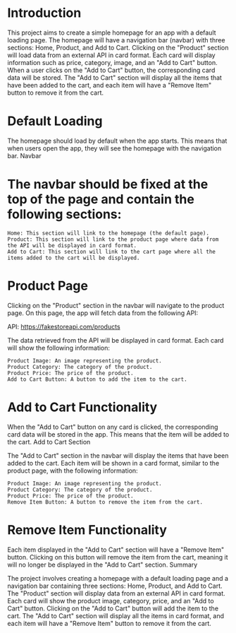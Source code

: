 # Introduction

This project aims to create a simple homepage for an app with a default loading page. The homepage will have a navigation bar (navbar) with three sections: Home, Product, and Add to Cart. Clicking on the "Product" section will load data from an external API in card format. Each card will display information such as price, category, image, and an "Add to Cart" button. When a user clicks on the "Add to Cart" button, the corresponding card data will be stored. The "Add to Cart" section will display all the items that have been added to the cart, and each item will have a "Remove Item" button to remove it from the cart.

# Default Loading

The homepage should load by default when the app starts. This means that when users open the app, they will see the homepage with the navigation bar.
Navbar

# The navbar should be fixed at the top of the page and contain the following sections:

    Home: This section will link to the homepage (the default page).
    Product: This section will link to the product page where data from the API will be displayed in card format.
    Add to Cart: This section will link to the cart page where all the items added to the cart will be displayed.

# Product Page

Clicking on the "Product" section in the navbar will navigate to the product page. On this page, the app will fetch data from the following API:

API: https://fakestoreapi.com/products

The data retrieved from the API will be displayed in card format. Each card will show the following information:

    Product Image: An image representing the product.
    Product Category: The category of the product.
    Product Price: The price of the product.
    Add to Cart Button: A button to add the item to the cart.

# Add to Cart Functionality

When the "Add to Cart" button on any card is clicked, the corresponding card data will be stored in the app. This means that the item will be added to the cart.
Add to Cart Section

The "Add to Cart" section in the navbar will display the items that have been added to the cart. Each item will be shown in a card format, similar to the product page, with the following information:

    Product Image: An image representing the product.
    Product Category: The category of the product.
    Product Price: The price of the product.
    Remove Item Button: A button to remove the item from the cart.

# Remove Item Functionality

Each item displayed in the "Add to Cart" section will have a "Remove Item" button. Clicking on this button will remove the item from the cart, meaning it will no longer be displayed in the "Add to Cart" section.
Summary

The project involves creating a homepage with a default loading page and a navigation bar containing three sections: Home, Product, and Add to Cart. The "Product" section will display data from an external API in card format. Each card will show the product image, category, price, and an "Add to Cart" button. Clicking on the "Add to Cart" button will add the item to the cart. The "Add to Cart" section will display all the items in card format, and each item will have a "Remove Item" button to remove it from the cart.